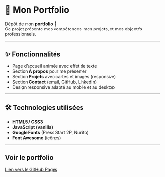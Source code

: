 # 🌸 Mon Portfolio

Dépôt de mon **portfolio** 🚀  
Ce projet présente mes compétences, mes projets, et mes objectifs professionnels.

---

## ✨ Fonctionnalités
- Page d’accueil animée avec effet de texte
- Section **À propos** pour me présenter
- Section **Projets** avec cartes et images (responsive)
- Section **Contact** (email, GitHub, LinkedIn)
- Design responsive adapté au mobile et au desktop

---

## 🛠️ Technologies utilisées
- **HTML5 / CSS3**  
- **JavaScript (vanilla)**  
- **Google Fonts** (Press Start 2P, Nunito)  
- **Font Awesome** (icônes)  

---

## Voir le portfolio

[Lien vers le GitHub Pages](https://rukendogan.github.io/portfolio/)